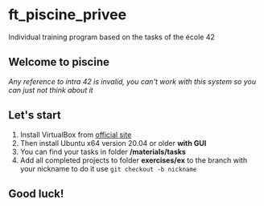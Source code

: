 # ft_piscine_privee
Individual training program based on the tasks of the école 42

## Welcome to piscine   
*Any reference to intra 42 is invalid, you can't work with this system so you can just not think about it*  

## Let's start  
1. Install VirtualBox from [official site](https://link-url-here.org)  
2. Then install Ubuntu x64 version 20.04 or older **with GUI**  
3. You can find your tasks in folder **/materials/tasks**  
4. Add all completed projects to folder **exercises/ex** to the branch with your nickname to do it use `git checkout -b nickname`  

## Good luck!
